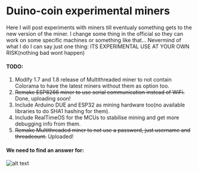 # Duino-coin experimental miners

Here I will post experiments with miners till eventualy something gets to the new version of the miner. I change some thing in the official
so they can work on some specific machines or something like that... Nevermind of what I do I can say just one thing: 
ITS EXPERIMENTAL USE AT YOUR OWN RISK(nothing bad wont happen)

#### TODO: #
1. Modify 1.7 and 1.8 release of Multithreaded miner to not contain Colorama to have the latest miners without them as option too.
2. ~~Remake ESP8266 miner to use serial communication instead of WiFi.~~ Done, uploading soon!
3. Include Arduino DUE and ESP32 as mining hardware too(no available libraries to do SHA1 hashing for them).
4. Include RealTimeOS for the MCUs to stabilise mining and get more debugging info from them.
5. ~~Remake Multithreaded miner to not use a password, just username and threadcount.~~ Uploaded!

#### We need to find an answer for: #
![alt text](https://i.ytimg.com/vi/9Rrt0n1oY8E/sddefault.jpg)
